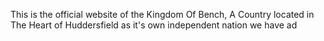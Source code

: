 This is the official website of the Kingdom Of Bench, A Country located in The Heart of Huddersfield as it's own independent nation we have ad 
